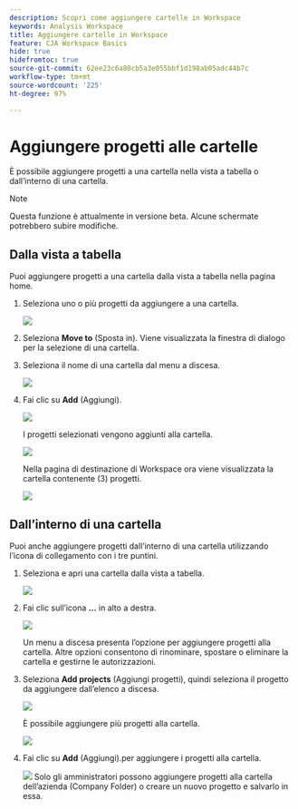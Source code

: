 ```yaml
---
description: Scopri come aggiungere cartelle in Workspace
keywords: Analysis Workspace
title: Aggiungere cartelle in Workspace
feature: CJA Workspace Basics
hide: true
hidefromtoc: true
source-git-commit: 62ee23c6a80cb5a3e055bbf1d198ab05adc44b7c
workflow-type: tm+mt
source-wordcount: '225'
ht-degree: 97%

---
```



# Aggiungere progetti alle cartelle

È possibile aggiungere progetti a una cartella nella vista a tabella o dall’interno di una cartella.

>[!NOTE]
>
>Questa funzione è attualmente in versione beta. Alcune schermate potrebbero subire modifiche.

## Dalla vista a tabella

Puoi aggiungere progetti a una cartella dalla vista a tabella nella pagina home.

1. Seleziona uno o più progetti da aggiungere a una cartella.

   ![](/help/analysis-workspace/build-workspace-project/assets/move-tv-selected.png)

1. Seleziona **Move to** (Sposta in). Viene visualizzata la finestra di dialogo per la selezione di una cartella.

1. Seleziona il nome di una cartella dal menu a discesa.

   ![](/help/analysis-workspace/build-workspace-project/assets/move-select-folder.png)

1. Fai clic su **Add** (Aggiungi).

   ![](/help/analysis-workspace/build-workspace-project/assets/move-add.png)

   I progetti selezionati vengono aggiunti alla cartella.

   ![](/help/analysis-workspace/build-workspace-project/assets/move-projects-added.png)

   Nella pagina di destinazione di Workspace ora viene visualizzata la cartella contenente (3) progetti.

   ![](/help/analysis-workspace/build-workspace-project/assets/move-folders-updated.png)

## Dall’interno di una cartella

Puoi anche aggiungere progetti dall’interno di una cartella utilizzando l’icona di collegamento con i tre puntini.

1. Seleziona e apri una cartella dalla vista a tabella.

   ![](/help/analysis-workspace/build-workspace-project/assets/move-open-folder.png)

1. Fai clic sull’icona **...** in alto a destra.

   ![](/help/analysis-workspace/build-workspace-project/assets/add-projects-elipsis.png)

   Un menu a discesa presenta l’opzione per aggiungere progetti alla cartella. Altre opzioni consentono di rinominare, spostare o eliminare la cartella e gestirne le autorizzazioni.

1. Seleziona **Add projects** (Aggiungi progetti), quindi seleziona il progetto da aggiungere dall’elenco a discesa.

   ![](/help/analysis-workspace/build-workspace-project/assets/select-add-projects.png)

   È possibile aggiungere più progetti alla cartella.

   ![](/help/analysis-workspace/build-workspace-project/assets/move-add-multiple-projects.png)

1. Fai clic su **Add** (Aggiungi).per aggiungere i progetti alla cartella.

   ![](/help/analysis-workspace/build-workspace-project/assets/move-added-items.png)
Solo gli amministratori possono aggiungere progetti alla cartella dell’azienda (Company Folder) o creare un nuovo progetto e salvarlo in essa.
